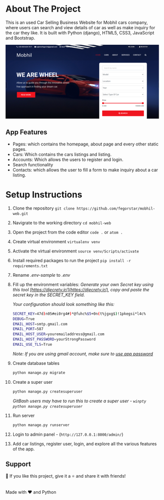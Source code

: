 
# About The Project
This is an used Car Selling Business Website for Mobhil cars company, where users can search and view details of car as well as make inquiry for the car they like. It is built with Python (django), HTML5, CSS3, JavaScript and Bootstrap.

<img src="https://github.com/fegorstar/mobhil-web/blob/master/mobhil/static/img/homepage.PNG">


## App Features
- Pages: which contains the homepage, about page and every other static pages.
- Cars: Which contains the cars listings and listing.
- Accounts: Which allows the users to register and login.
- Search functionality
- Contacts: which allows the user to fill a form to make inquiry about a car listing.


# Setup Instructions
1. Clone the repository `git clone https://github.com/fegorstar/mobhil-web.git`
2. Navigrate to the working directory `cd mobhil-web`
3. Open the project from the code editor `code .` or `atom .`
4. Create virtual environment `virtualenv venv`
5. Activate the virtual environment `source venv/Scripts/activate`
6. Install required packages to run the project `pip install -r requirements.txt`
7. Rename _.env-sample_ to _.env_
8. Fill up the environment variables:
    _Generate your own Secret key using this tool [https://djecrety.ir/](https://djecrety.ir/), copy and paste the secret key in the SECRET_KEY field._

    _Your configuration should look something like this:_
    ```sh
    SECRET_KEY=47d)n05#ei0rg4#)*@fuhc%$5+0n(t%jgxg$)!1pkegsi*l4c%
    DEBUG=True
    EMAIL_HOST=smtp.gmail.com
    EMAIL_PORT=587
    EMAIL_HOST_USER=youremailaddress@gmail.com
    EMAIL_HOST_PASSWORD=yourStrongPassword
    EMAIL_USE_TLS=True
    ```
    _Note: If you are using gmail account, make sure to [use app password](https://support.google.com/accounts/answer/185833)_
9. Create database tables
    ```sh
    python manage.py migrate
    ```
10. Create a super user
    ```sh
    python manage.py createsuperuser
    ```
    _GitBash users may have to run this to create a super user - `winpty python manage.py createsuperuser`_
11. Run server
    ```sh
    python manage.py runserver
    ```
12. Login to admin panel - (`http://127.0.0.1:8000/admin/`)
13. Add car listings, register user, login, and explore all the various features of the app.


## Support
💙 If you like this project, give it a ⭐ and share it with friends!

##
Made with ❤️ and Python
